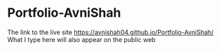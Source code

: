 # Portfolio-AvniShah
The link to the live site https://avnishah04.github.io/Portfolio-AvniShah/
What I type here will also appear on the public web
